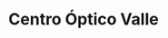 ---
title: "Centro Óptico Valle"
url: /valle-de-trapaga-trapagaran/centro-optico-valle/
shop: óptico
---